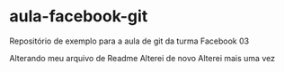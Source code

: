 # aula-facebook-git
Repositório de exemplo para a aula de git da turma Facebook 03

Alterando meu arquivo de Readme
Alterei de novo
Alterei mais uma vez